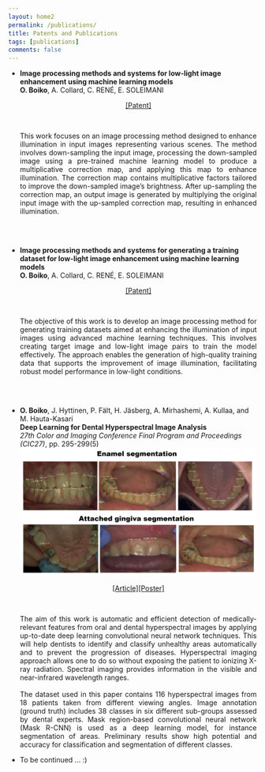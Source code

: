 ```yaml
---
layout: home2
permalink: /publications/
title: Patents and Publications
tags: [publications]
comments: false
---
```


* <b>Image processing methods and systems for low-light image enhancement using machine learning models</b>
  <br />
  <b>O. Boiko</b>, A. Collard, C. RENÉ, E. SOLEIMANI
  <br />
  <p style="text-align: center;">
   <a href="https://patents.google.com/patent/US20230186446A1/en">[Patent]</a>
  </p>
  <br />
  <p style="text-align: justify;">
  This work focuses on an image processing method designed to enhance illumination in input images representing various scenes. The method involves down-sampling the input image, processing the down-sampled image using a pre-trained machine learning model to produce a multiplicative correction map, and applying this map to enhance illumination. The correction map contains multiplicative factors tailored to improve the down-sampled image’s brightness. After up-sampling the correction map, an output image is generated by multiplying the original input image with the up-sampled correction map, resulting in enhanced illumination.
  </p>
  <br /><br />

* 
  <b>Image processing methods and systems for generating a training dataset for low-light image enhancement using machine learning models</b>
  <br />
  <b>O. Boiko</b>, A. Collard, C. RENÉ, E. SOLEIMANI
  <p style="text-align: center;">
   <a href="https://patents.google.com/patent/US20230186612A1/en">[Patent]</a>
  </p>
  <br />
  <p style="text-align: justify;">
  The objective of this work is to develop an image processing method for generating training datasets aimed at enhancing the illumination of input images using advanced machine learning techniques. This involves creating target image and low-light image pairs to train the model effectively. The approach enables the generation of high-quality training data that supports the improvement of image illumination, facilitating robust model performance in low-light conditions.
  </p>

  <br /><br />


* <b>O. Boiko</b>, J. Hyttinen, P. Fält, H. Jäsberg, A. Mirhashemi, A. Kullaa, and M. Hauta-Kasari
  <br />
  <b>Deep Learning for Dental Hyperspectral Image Analysis</b>
  <br />
  <i>27th Color and Imaging Conference Final Program and Proceedings (CIC27)</i>, pp. 295-299(5)
  <br />
  <img src="/images/publication_dental.png" alt="deep learning  dental hyperspectral imaging" class="inline"/>
  <br />
  <p style="text-align: center;">
   <a href="https://doi.org/10.2352/issn.2169-2629.2019.27.53">[Article]</a><a href="/images/Boiko_poster_CIC.pdf">[Poster]</a>
  </p>
  <br />
  <p style="text-align: justify;">
  The aim of this work is automatic and efficient detection of medically-relevant features from oral and dental hyperspectral images by       applying up-to-date deep learning convolutional neural network techniques. This will help dentists to identify and classify unhealthy       areas automatically and to prevent the progression of diseases. Hyperspectral imaging approach allows one to do so without exposing the     patient to ionizing X-ray radiation. Spectral imaging provides information in the visible and near-infrared wavelength ranges.
  <br /><br />
  The dataset used in this paper contains 116 hyperspectral images from 18 patients taken from different viewing angles. Image annotation   (ground truth) includes 38 classes in six different sub-groups assessed by dental experts. Mask region-based convolutional neural network   (Mask R-CNN) is used as a deep learning model, for instance segmentation of areas. Preliminary results show high potential and accuracy for   classification and segmentation of different classes.
  </p>
* To be continued ... :)
